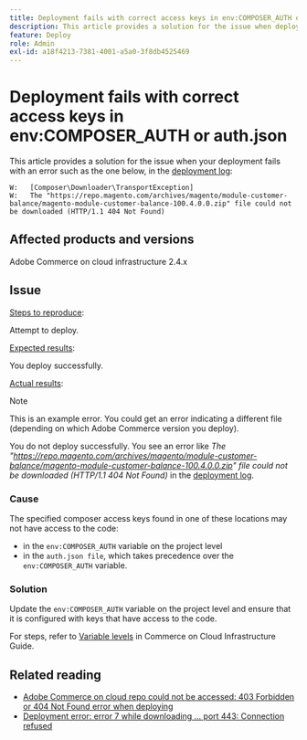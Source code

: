 ```yaml
---
title: Deployment fails with correct access keys in env:COMPOSER_AUTH or auth.json
description: This article provides a solution for the issue when deployment fails with the following error "The https://repo.magento.com/archives/magento/module-customer-balance/magento-module-customer-balance-100.4.0.0.zip file could not be downloaded (HTTP/1.1 404 Not Found)".
feature: Deploy
role: Admin
exl-id: a18f4213-7381-4001-a5a0-3f8db4525469
---
```

# Deployment fails with correct access keys in env:COMPOSER_AUTH or auth.json

This article provides a solution for the issue when your deployment fails with an error such as the one below, in the [deployment log](/docs/commerce-cloud-service/user-guide/develop/test/log-locations#deploy-log):

```
W:   [Composer\Downloader\TransportException]
W:   The "https://repo.magento.com/archives/magento/module-customer-balance/magento-module-customer-balance-100.4.0.0.zip" file could not be downloaded (HTTP/1.1 404 Not Found)
```

## Affected products and versions

Adobe Commerce on cloud infrastructure 2.4.x

## Issue

<u>Steps to reproduce</u>:

Attempt to deploy.

<u>Expected results</u>:

You deploy successfully.

<u>Actual results</u>:

>[!NOTE]  
>
>This is an example error. You could get an error indicating a different file (depending on which Adobe Commerce version you deploy).

You do not deploy successfully. You see an error like *The "https://repo.magento.com/archives/magento/module-customer-balance/magento-module-customer-balance-100.4.0.0.zip" file could not be downloaded (HTTP/1.1 404 Not Found)* in the [deployment log](/docs/commerce-cloud-service/user-guide/develop/test/log-locations#deploy-log).

### Cause

The specified composer access keys found in one of these locations may not have access to the code:

* in the `env:COMPOSER_AUTH` variable on the project level
* in the `auth.json file`, which takes precedence over the `env:COMPOSER_AUTH` variable.

### Solution

Update the `env:COMPOSER_AUTH` variable on the project level and ensure that it is configured with keys that have access to the code.

For steps, refer to [Variable levels](https://experienceleague.adobe.com/en/docs/commerce-cloud-service/user-guide/configure/env/variable-levels) in Commerce on Cloud Infrastructure Guide. 

## Related reading

* [Adobe Commerce on cloud repo could not be accessed: 403 Forbidden or 404 Not Found error when deploying](/docs/commerce-knowledge-base/kb/troubleshooting/deployment/magento-commerce-cloud-repo-could-not-be-accessed-403-forbidden-or-404-not-found-error-when-deploying.html)
* [Deployment error: error 7 while downloading … port 443: Connection refused](/troubleshooting/deployment/deployment-error-downloading-connection-refused-adobe-commerce.md)
